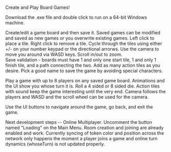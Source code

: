 Create and Play Board Games!

Download the .exe file and double click to run on a 64-bit Windows machine.

Create/edit a game board and then save it.  Saved games can be modified and saved as new games or you overwrite existing games.  Left click to place a tile.  Right click to remove a tile.  Cycle through the tiles using either +/- on your number keypad or the directional arrorws.  Use the camera to move you around via WASD keys.  Scroll in/out to zoom.  
Save validation - boards must have 1 and only one start tile, 1 and only 1 finish tile, and a path connecting the two.  Add as many action tiles as you desire.  Pick a good name to save the game by avoiding special characters.

Play a game with up to 8 players on any saved game board.  Animations and the UI show you whose turn it is.  Roll a 4 sided or 8 sided die.  Action tiles with sound keep the game interesting until the very end.  Camera follows the players and WASD and the scroll wheel can be used for the camera.  

Use the UI buttons to navigate around the game, go back, and exit the game.

Next development steps -- Online Multiplayer.  Uncomment the button named "Loading" on the Main Menu.  Room creation and joining are already enabled and work.  Currently syncing of token color and position across the network only happens the moment a player joins a game and online turn dynamics (whoseTurn) is not updated properly.
